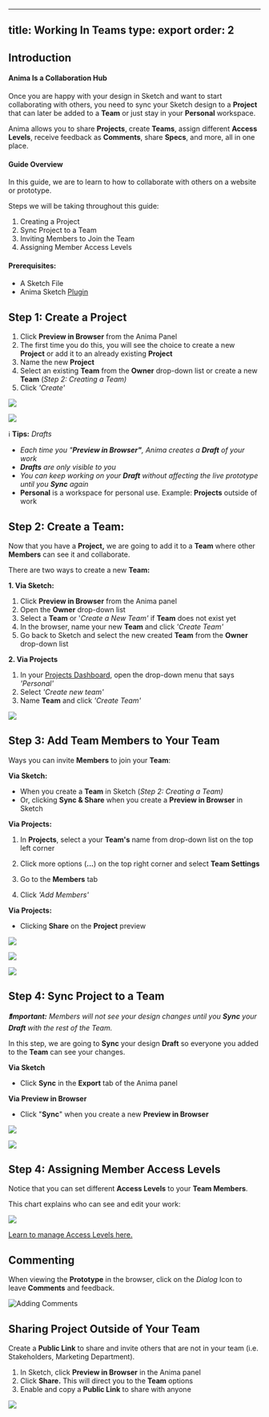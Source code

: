 
---
title: Working In Teams
type: export
order: 2
---

## Introduction

#### Anima Is a Collaboration Hub

Once you are happy with your design in Sketch and want to start collaborating with others, you need to sync your Sketch design to a **Project** that can later be added to a **Team** or just stay in your **Personal** workspace.

Anima allows you to share **Projects**, create **Teams**, assign different **Access Levels**, receive feedback as **Comments**, share **Specs**, and more, all in one place.

#### Guide Overview

In this guide, we are to learn to how to collaborate with others on a website or prototype.
  
Steps we will be taking throughout this guide:

1.  Creating a Project
2.  Sync Project to a Team
3.  Inviting Members to Join the Team
4.  Assigning Member Access Levels

#### Prerequisites:

-   A Sketch File
-   Anima Sketch [Plugin](https://www.animaapp.com/)

## Step 1: Create a Project

1.  Click **Preview in Browser** from the Anima Panel
2.  The first time you do this, you will see the choice to create a new **Project** or add it to an already existing **Project**
3.  Name the new **Project**
4.  Select an existing **Team** from the **Owner** drop-down list or create a new **Team** (_Step 2: Creating a Team)_
5.  Click _'Create'_

![](https://downloads.intercomcdn.com/i/o/97593913/cb56f37afcd3418f30af1a9a/Screen+Shot+2019-01-17+at+11.38.48+AM.png)

![](https://downloads.intercomcdn.com/i/o/97051833/396813738dcde6d51c05a0d0/Screen+Shot+2019-01-15+at+11.44.07+AM.png)

ℹ️ **Tips:** _Drafts_

-   _Each time you "_**_Preview in Browser"_**_, Anima creates a_ **_Draft_** _of your work_
-   **_Drafts_** _are only visible to you_
-   _You can keep working on your_ **_Draft_** _without affecting the live prototype until you_ **_Sync_** _again_
-   **Personal** is a workspace for personal use.  Example: **Projects** outside of work

## Step 2: Create a Team:

Now that you have a **Project,** we are going to add it to a **Team** where other **Members** can see it and collaborate.

There are two ways to create a new **Team:**

**1. Via Sketch:**

1.  Click **Preview in Browser** from the Anima panel
2.  Open the **Owner** drop-down list
3.  Select a **Team** or '_Create a New Team'_ if **Team** does not exist yet
4.  In the browser, name your new **Team** and  click _'Create Team'_
5.  Go back to Sketch and select the new created **Team** from the **Owner** drop-down list

**2. Via Projects**

1.  In your [Projects Dashboard](https://projects.animaapp.com), open the drop-down menu that says _'Personal'_
2.  Select _'Create new team'_
3.  Name **Team** and click _'Create Team'_

![](https://downloads.intercomcdn.com/i/o/97605534/54aa612f6a5e2aee6dd4385d/Screen+Shot+2019-01-17+at+12.11.16+PM.png)

## Step 3: Add Team Members to Your Team

Ways you can invite **Members** to join your **Team**:

**Via Sketch:**

-   When you create a **Team** in Sketch (_Step 2: Creating a Team)_
-   Or, clicking **Sync & Share** when you create a **Preview in Browser** in Sketch

**Via Projects:**

1.  In **Projects**, select a your **Team's** name  from drop-down list on the top left corner  
    
2.  Click more options (**...**) on the top right corner and select **Team Settings**
3.  Go to the **Members** tab
4.  Click _'Add Members'_

**Via Projects:**

-   Clicking **Share** on the **Project** preview

![](https://downloads.intercomcdn.com/i/o/97622360/6b5dd38311b9ca85a5292d5d/Add+Member+Via+Sketch.png)

![](https://downloads.intercomcdn.com/i/o/97623368/7ac8513b14137ccce907667b/Screen+Shot+2019-01-17+at+1.20.12+PM.png)

![](https://downloads.intercomcdn.com/i/o/97629340/325ec5fcac0ea2747a60005f/Screen+Shot+2019-01-17+at+12.19.23+PM.png)

## Step 4: Sync Project to a Team

**_❗️Important:_** _Members will not see your design changes until you_ **_Sync_** _your_ **_Draft_** _with the rest of the Team._

In this step, we are going to **Sync** your design **Draft** so everyone you added to the **Team** can see your changes.

**Via Sketch**

-   Click **Sync** in the **Export** tab of the Anima panel

**Via Preview in Browser**

-   Click "**Sync**"  when you create a new **Preview in Browser**

![](https://downloads.intercomcdn.com/i/o/97630618/84e38976a70e09ba20b19513/Screen+Shot+2019-01-15+at+5.54.08+PM.png)

![](https://downloads.intercomcdn.com/i/o/97632358/d036b8ad116b44487d909988/Screen+Shot+2019-01-17+at+1.58.31+PM.png)

## Step 4: Assigning Member Access Levels

Notice that you can set different **Access Levels** to your **Team Members**.

This chart explains who can see and edit your work:

![](https://downloads.intercomcdn.com/i/o/97414691/56bd41a02ddecc619c8ec7e3/Access+Levels+Chart%402x.png)

[Learn to manage Access Levels here.](http://support.animaapp.com/designer-s-guide-to-anima/manage-access-levels-and-roles-in-a-team)

## Commenting

  When viewing the **Prototype** in the browser, click on the _Dialog_ Icon to leave **Comments** and feedback.

![Adding Comments](https://downloads.intercomcdn.com/i/o/97106839/e25a24e000b60816ef40c779/Comment.gif)

## Sharing Project  Outside of Your Team

Create a **Public Link** to share and invite others that are not in your team (i.e. Stakeholders, Marketing Department).

1.  In Sketch, click **Preview in Browser** in the Anima panel
2.  Click **Share.** This will direct you to the **Team** options
3.  Enable and copy a **Public Link** to share with anyone

![](https://downloads.intercomcdn.com/i/o/97110805/c9d6739a33a2066b3ad01063/Public+link.gif)
